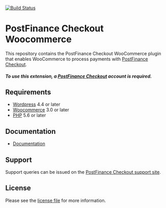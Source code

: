 [![Build Status](https://travis-ci.org/pfpayments/woocommerce.svg?branch=master)](https://travis-ci.org/pfpayments/woocommerce)



# PostFinance Checkout Woocommerce
This repository contains the PostFinance Checkout WooCommerce plugin that enables WooCommerce to process payments with [PostFinance Checkout](https://www.postfinance.ch/checkout).

##### To use this extension, a [PostFinance Checkout](https://www.postfinance.ch/checkout) account is required.

## Requirements

* [Wordpress](https://wordpress.org/) 4.4 or later
* [Woocommerce](https://woocommerce.com/) 3.0 or later
* [PHP](http://php.net/) 5.6 or later

## Documentation

* [Documentation](https://plugin-documentation.postfinance-checkout.ch/pfpayments/woocommerce/1.7.1/docs/en/documentation.html)

## Support

Support queries can be issued on the [PostFinance Checkout support site](https://www.postfinance.ch/en/business/support/written-contact/contact-form.html).


## License

Please see the [license file](https://github.com/pfpayments/woocommerce/blob/1.7.1/LICENSE) for more information.